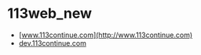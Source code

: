 113web_new
==========
- [www.113continue.com](http://www.113continue.com)
- [dev.113continue.com](http://dev.113continue.com)
